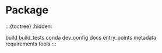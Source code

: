 # Package

:::{toctree}
:hidden:

build
build_tests
conda
dev_config
docs
entry_points
metadata
requirements
tools
:::
